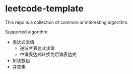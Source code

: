 # leetcode-template
This repo is a collection of common or interesting algorithm.

Supported algorithm:
- 表达式求值
  - 逆波兰表达式求值
  - 中缀表达式转换为后缀表达式
- 树状数组
- 并查集
